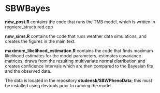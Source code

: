 # SBWBayes
**new_post.R** contains the code that runs the TMB model, which is written in regniere_structured.cpp

**new_sims.R** contains the code that runs weather data simulations, and creates the figures in the main text.

**maximum_likelihood_estimation.R** contains the code that finds maximum likelihood estimates for the model parameters, estimates covariance matrices, draws from the resulting multivariate normal distribution and creates confidence intervals which are then compared to the Bayesian fits and the observed data.

The data is located in the repository **studensk/SBWPhenoData**; this must be installed using devtools prior to running the model.
